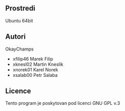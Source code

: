 Prostredi
---------

Ubuntu 64bit

Autori
------

OkayChamps
- xfilip46 Marek Filip 
- xknesl02 Martin Kneslík 
- xnorek01 Karel Norek
- xsalab00 Petr Salaba

Licence
-------

Tento program je poskytovan pod licenci GNU GPL v.3

